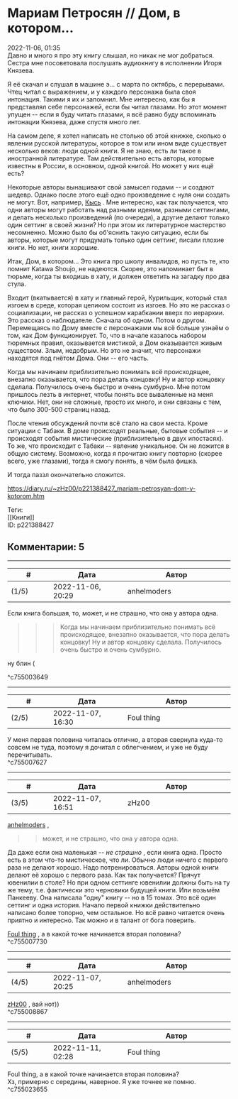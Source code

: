 Мариам Петросян // Дом, в котором...
====================================

  
2022-11-06, 01:35  
 Давно и много я про эту книгу слышал, но никак не мог добраться. Сестра мне посоветовала послушать аудиокнигу в исполнении Игоря Князева.   
   
 Я её скачал и слушал в машине э... с марта по октябрь, с перерывами. Чтец читал с выражением, и у каждого персонажа была своя интонация. Такими я их и запомнил. Мне интересно, как бы я представлял себе персонажей, если бы читал глазами. Но этот момент упущен -- если я буду читать глазами, я всё равно буду вспоминать интонации Князева, даже спустя много лет.   
   
 На самом деле, я хотел написать не столько об этой книжке, сколько о явлении русской литературы, которое в том или ином виде существует несколько веков: люди одной книги. Я не знаю, есть ли такое в иностранной литературе. Там действительно есть авторы, которые известны в России, в основном, одной книгой. Но может у них ещё есть?   
   
 Некоторые авторы вынашивают свой замысел годами -- и создают шедевр. Однако после этого ещё одно произведение с нуля они создать не могут. Вот, например,  [Кысь](Т.%20Толстая%20%20Кысь)  . Мне интересно, как так получается, что одни авторы могут работать над разными идеями, разными сеттингами, и делать несколько произведений (по очереди), а другие делают только один сеттинг в своей жизни? Но при этом их литературное мастерство несомненно. Можно было бы об'яснить такую ситуацию, если бы авторы, которые могут придумать только один сеттинг, писали плохие книги. Но нет, книги хорошие.   
   
 Итак, Дом, в котором... Это книга про школу инвалидов, но пусть те, кто помнит Katawa Shoujo, не надеются. Скорее, это напоминает быт в тюрьме, когда ты входишь в хату, и должен ответить на загадку про два стула.   
   
 Входит (вкатывается) в хату и главный герой, Курильщик, который стал изгоем в среде, которая целиком состоит из изгоев. Но это не рассказ о социализации, не рассказ о успешном карабкании вверх по иерархии. Это рассказ о наблюдателе. Сначала об одном. Потом о другом. Перемещаясь по Дому вместе с персонажами мы всё больше узнаём о том, как Дом функционирует. То, что в начале казалось набором тюремных правил, оказывается мистикой, а Дом оказывается живым существом. Злым, недобрым. Но это не значит, что персонажи находятся под гнётом Дома. Они -- его часть.   
   
 Когда мы начинаем приблизительно понимать всё происходящее, внезапно оказывается, что пора делать концовку! Ну и автор концовку сделала. Получилось очень быстро и очень сумбурно. Мне потом пришлось лезть в интернет, чтобы понять все вываленные на меня ключики. Нет, они не сложные, просто их много, и они связаны с тем, что было 300-500 страниц назад.   
   
 После чтения обсуждений почти всё стало на свои места. Кроме ситуации с Табаки. В доме происходят реальные, бытовые события -- и происходят события мистические (приблизительно в двух ипостасях). То же, что происходит с Табаки -- явление уникальное. Он не ложится в общую систему. Возможно, когда я прочитаю книгу повторно (скорее всего, уже глазами), тогда я смогу понять, в чём была фишка.   
   
 И тогда паззл окончательно сложится.   
  
<https://diary.ru/~zHz00/p221388427_mariam-petrosyan-dom-v-kotorom.htm>  
  
Теги:  
[[Книги]]  
ID: p221388427  


Комментарии: 5
--------------

  


---



|         #         |              Дата              |                     Автор                     |           ID           |
| --- | --- | --- | --- |
| (1/5) | 2022-11-06, 20:29 | anhelmoders | c755003649 |

  
  Если книга большая, то, может, и не страшно, что она у автора одна. 

   
  >>>Когда мы начинаем приблизительно понимать всё происходящее, внезапно оказывается, что пора делать концовку! Ну и автор концовку сделала. Получилось очень быстро и очень сумбурно. 

   
  ну блин (   
   
 

   
 ^c755003649

---



|         #         |              Дата              |                     Автор                     |           ID           |
| --- | --- | --- | --- |
| (2/5) | 2022-11-07, 16:30 | Foul thing | c755007627 |

  
 У меня первая половина читалась отлично, а вторая свернула куда-то совсем не туда, поэтому я дочитал с облегчением, и уже не буду перечитывать.   
 ^c755007627

---



|         #         |              Дата              |                     Автор                     |           ID           |
| --- | --- | --- | --- |
| (3/5) | 2022-11-07, 16:51 | zHz00 | c755007730 |

  
  [anhelmoders](https://anhelmoders.diary.ru "No plans. Only wonders.")  ,   
   
 >>может, и не страшно, что она у автора одна.   
   
 Да даже если она маленькая --  *не страшно*  , если книга одна. Просто есть в этом что-то мистическое, что ли. Обычно люди ничего с первого раза не делают хорошо. Надо потренироваться. Авторы одной книги делают её хорошо с первого раза. Как так получается? Прячут ювенилии в столе? Но при одном сеттинге ювенилии должны быть на ту же тему, т.е. фактически это черновики будущей книги. Или возьмём Панкееву. Она написала "одну" книгу -- но в 15 томах. Это всё один сеттинг и одна история. Начало первой книжки действительно написано более топорно, чем остальное. Но всё равно читается очень приятно и интересно. Так можно и в талант от бога поверить.   
   
  [Foul thing](https://foulthing.diary.ru "Temporary Internet Flies")  , а в какой точке начинается вторая половина?   
 ^c755007730

---



|         #         |              Дата              |                     Автор                     |           ID           |
| --- | --- | --- | --- |
| (4/5) | 2022-11-07, 20:25 | anhelmoders | c755008867 |

  
  [zHz00](https://zHz00.diary.ru "Untitled")  , вай нот))   
 ^c755008867

---



|         #         |              Дата              |                     Автор                     |           ID           |
| --- | --- | --- | --- |
| (5/5) | 2022-11-11, 02:28 | Foul thing | c755023655 |

  
  Foul thing, а в какой точке начинается вторая половина?    
 Хз, примерно с середины, наверное. Я уже точнее не помню.   
 ^c755023655